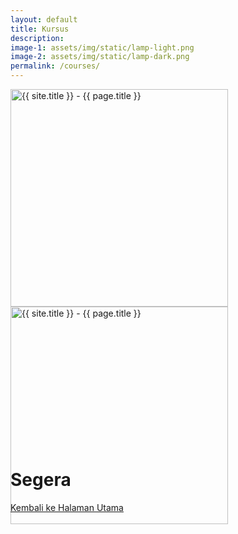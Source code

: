 ```yaml
---
layout: default
title: Kursus
description: 
image-1: assets/img/static/lamp-light.png
image-2: assets/img/static/lamp-dark.png
permalink: /courses/
---
```


<div class="container overflow-hidden pb-5">
	<div class="d-flex justify-content-center px-5 mt-n1">
		<img class="d-dark-mode-none" src="{{ page.image-1 | relative_url }}" width="348" alt="{{ site.title }} - {{ page.title }}" style="transform-origin: 50% 0; animation: swinging 3.5s ease-in-out forwards infinite;">
		<img class="d-none d-dark-mode-block" src="{{ page.image-1 | relative_url }}" width="348" alt="{{ site.title }} - {{ page.title }}" style="transform-origin: 50% 0; animation: swinging 3.5s ease-in-out forwards infinite;">
	</div>
	<div class="d-flex justify-content-center pb-5 mb-md-2 mb-lg-3 mb-xl-4 mb-xxl-5">
		<div style="max-width: 420px;">
			<div class="d-none d-sm-block" style="margin-top: -127px;"></div>
			<div class="d-sm-none" style="margin-top: -25%;"></div>
			<div class="d-flex align-items-center mb-4">
				<h1 class="display-1 mb-0 text-center">Segera</h1>
			</div>
			<a class="btn btn-outline-dark w-100" href="{{ site.baseurl }}">Kembali ke Halaman Utama</a>
		</div>
	</div>
</div>